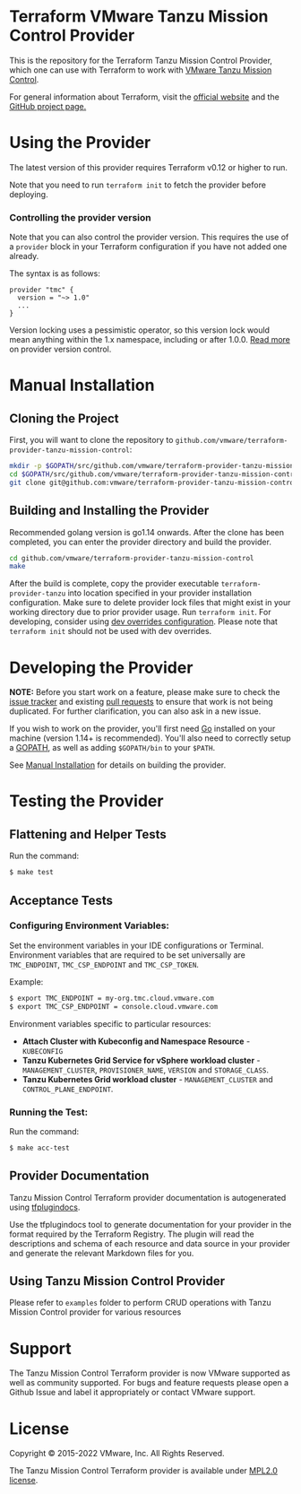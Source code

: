 # Terraform VMware Tanzu Mission Control Provider

This is the repository for the Terraform Tanzu Mission Control Provider, which one can use with Terraform to work with
[VMware Tanzu Mission Control][vmware-tanzu-tmc].

For general information about Terraform, visit the [official website][hashicorp-terraform] and the [GitHub project page.][terraform-github]

[vmware-tanzu-tmc]: https://tanzu.vmware.com/mission-control
[hashicorp-terraform]: https://www.terraform.io
[terraform-github]: https://github.com/hashicorp/terraform

# Using the Provider

The latest version of this provider requires Terraform v0.12 or higher to run.

Note that you need to run `terraform init` to fetch the provider before
deploying.

### Controlling the provider version

Note that you can also control the provider version. This requires the use of a
`provider` block in your Terraform configuration if you have not added one
already.

The syntax is as follows:

```hcl
provider "tmc" {
  version = "~> 1.0"
  ...
}
```

Version locking uses a pessimistic operator, so this version lock would mean anything within the 1.x namespace, including or after 1.0.0.
[Read more][provider-vc] on provider version control.

[provider-vc]: https://docs.vmware.com/en/VMware-Tanzu-Mission-Control/index.html

# Manual Installation

## Cloning the Project

First, you will want to clone the repository to
`github.com/vmware/terraform-provider-tanzu-mission-control`:

```sh
mkdir -p $GOPATH/src/github.com/vmware/terraform-provider-tanzu-mission-control
cd $GOPATH/src/github.com/vmware/terraform-provider-tanzu-mission-control
git clone git@github.com:vmware/terraform-provider-tanzu-mission-control.git
```

## Building and Installing the Provider

Recommended golang version is go1.14 onwards.
After the clone has been completed, you can enter the provider directory and build the provider.

```sh
cd github.com/vmware/terraform-provider-tanzu-mission-control
make
```

After the build is complete, copy the provider executable `terraform-provider-tanzu` into location specified in your provider installation configuration. Make sure to delete provider lock files that might exist in your working directory due to prior provider usage. Run `terraform init`.
For developing, consider using [dev overrides configuration][dev-overrides]. Please note that `terraform init` should not be used with dev overrides.

[dev-overrides]: https://www.terraform.io/docs/cli/config/config-file.html#development-overrides-for-provider-developers

# Developing the Provider

**NOTE:** Before you start work on a feature, please make sure to check the
[issue tracker][gh-issues] and existing [pull requests][gh-prs] to ensure that
work is not being duplicated. For further clarification, you can also ask in a
new issue.

[gh-issues]: https://github.com/vmware-tanzu/terraform-provider-tanzu-mission-control/issues
[gh-prs]: https://github.com/vmware-tanzu/terraform-provider-tanzu-mission-control/pulls

If you wish to work on the provider, you'll first need [Go][go-website]
installed on your machine (version 1.14+ is recommended). You'll also need to
correctly setup a [GOPATH][gopath], as well as adding `$GOPATH/bin` to your
`$PATH`.

[go-website]: https://golang.org/
[gopath]: http://golang.org/doc/code.html#GOPATH

See [Manual Installation](#manual-installation) for details on building the
provider.

# Testing the Provider

## Flattening and Helper Tests
Run the command:
```sh
$ make test
```

## Acceptance Tests

### Configuring Environment Variables:
Set the environment variables in your IDE configurations or Terminal.
Environment variables that are required to be set universally are `TMC_ENDPOINT`, `TMC_CSP_ENDPOINT` and `TMC_CSP_TOKEN`.

Example:

```sh
$ export TMC_ENDPOINT = my-org.tmc.cloud.vmware.com
$ export TMC_CSP_ENDPOINT = console.cloud.vmware.com
```

Environment variables specific to particular resources:

- **Attach Cluster with Kubeconfig and Namespace Resource** - `KUBECONFIG`  
- **Tanzu Kubernetes Grid  Service for vSphere workload cluster** - `MANAGEMENT_CLUSTER`, `PROVISIONER_NAME`, `VERSION` and `STORAGE_CLASS`.
- **Tanzu Kubernetes Grid workload cluster** - `MANAGEMENT_CLUSTER` and `CONTROL_PLANE_ENDPOINT`.

### Running the Test:
Run the command:
```sh
$ make acc-test
```

## Provider Documentation

Tanzu Mission Control Terraform provider documentation is autogenerated using [tfplugindocs][tfplugindocs-link].

Use the tfplugindocs tool to generate documentation for your provider in the format required by the Terraform Registry.
The plugin will read the descriptions and schema of each resource and data source in your provider and generate the relevant Markdown files for you.

[tfplugindocs-link]: https://github.com/hashicorp/terraform-plugin-docs
## Using Tanzu Mission Control Provider

Please refer to `examples` folder to perform CRUD operations with Tanzu Mission Control provider for various resources

# Support

The Tanzu Mission Control Terraform provider is now VMware supported as well as community supported. For bugs and feature requests please open a Github Issue and label it appropriately or contact VMware support.

# License

Copyright © 2015-2022 VMware, Inc. All Rights Reserved.

The Tanzu Mission Control Terraform provider is available under [MPL2.0 license](https://github.com/vmware-tanzu/terraform-provider-tanzu-mission-control/blob/main/LICENSE).